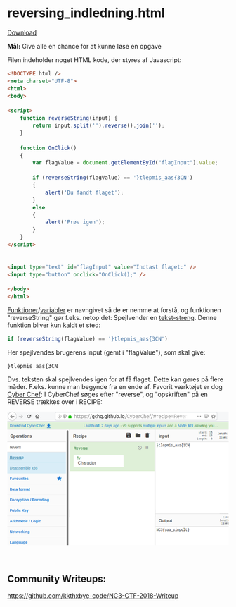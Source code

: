# reversing_indledning.html

[Download](../bin/reversing_indledning.html)

**Mål:** Give alle en chance for at kunne løse en opgave

Filen indeholder noget HTML kode, der styres af Javascript:

```HTML
<!DOCTYPE html />
<meta charset="UTF-8">
<html>
<body>

<script>
	function reverseString(input) {
		return input.split('').reverse().join('');
	}

	function OnClick()
	{
		var flagValue = document.getElementById("flagInput").value;

		if (reverseString(flagValue) == '}tlepmis_aas{3CN')
		{
			alert('Du fandt flaget');
		}
		else
		{
			alert('Prøv igen');
		}
	}
</script>


<input type="text" id="flagInput" value="Indtast flaget:" />
<input type="button" onclick="OnClick();" />

</body>
</html>
```

[Funktioner](https://en.wikipedia.org/wiki/Subroutine)/[variabler](https://en.wikipedia.org/wiki/Variable_(computer_science)) er navngivet så de er nemme at forstå, og funktionen "reverseString" gør f.eks. netop det: Spejlvender en [tekst-streng](https://en.wikipedia.org/wiki/String_literal). Denne funktion bliver kun kaldt et sted:

```JavaScript
if (reverseString(flagValue) == '}tlepmis_aas{3CN')
```

Her spejlvendes brugerens input (gemt i "flagValue"), som skal give:

```
}tlepmis_aas{3CN
```

Dvs. teksten skal spejlvendes igen for at få flaget. Dette kan gøres på flere måder. F.eks. kunne man begynde fra en ende af. Favorit værktøjet er dog [Cyber Chef](https://gchq.github.io):
I CyberChef søges efter "reverse", og "opskriften" på en REVERSE trækkes over i RECIPE:

![](images/reversing_indledning_cyberchef.png)

&nbsp;
&nbsp;
&nbsp;
&nbsp;


## Community Writeups:

https://github.com/kkthxbye-code/NC3-CTF-2018-Writeup
